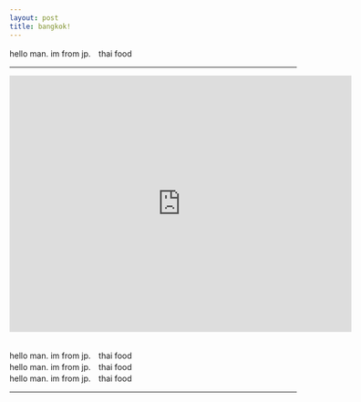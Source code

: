 ```yaml
---
layout: post
title: bangkok!
---
```


hello man. im from jp.　thai food
<hr>
<div class="google-maps">

<iframe src="https://www.google.com/maps/embed?pb=!1m18!1m12!1m3!1d248047.4353533363!2d100.56301681098287!3d13.734113644910769!2m3!1f0!2f0!3f0!3m2!1i1024!2i768!4f13.1!3m3!1m2!1s0x30e29ee6617256a5%3A0x164d43ff55c50a2a!2z44Ki44Oz44OQ44K144OA44O8IOODm-ODhuODqw!5e0!3m2!1sja!2sjp!4v1530974466231" width="600" height="450" frameborder="0" style="border:0" allowfullscreen></iframe>

</div>


<!-- トップに戻るボタン -->
<div id="page-top" class="blogicon-chevron-up"></div>

<!-- ここからJavaScript -->
<script>

//スクロール量を取得する関数
function getScrolled() {
 return ( window.pageYOffset !== undefined ) ? window.pageYOffset: document.documentElement.scrollTop;
}

//トップに戻るボタンの要素を取得
var topButton = document.getElementById( 'page-top' );

//ボタンの表示・非表示
window.onscroll = function() {
  ( getScrolled() > 500 ) ? topButton.classList.add( 'fade-in' ): topButton.classList.remove( 'fade-in' );
};

//トップに移動する関数
function scrollToTop() {
  var scrolled = getScrolled();
  window.scrollTo( 0, Math.floor( scrolled / 2 ) );
  if ( scrolled > 0 ) {
    window.setTimeout( scrollToTop, 30 );
  }
};

//イベント登録
topButton.onclick = function() {
  scrollToTop();
};

</script>

<br>hello man. im from jp.　thai food
<br>hello man. im from jp.　thai food
<br>hello man. im from jp.　thai food
<hr>
